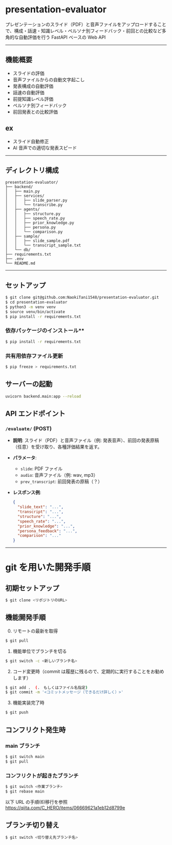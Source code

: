 # presentation-evaluator

プレゼンテーションのスライド（PDF）と音声ファイルをアップロードすることで、構成・話速・知識レベル・ペルソナ別フィードバック・前回との比較など多角的な自動評価を行う FastAPI ベースの Web API

---

## 機能概要

- スライドの評価
- 音声ファイルからの自動文字起こし
- 発表構成の自動評価
- 話速の自動評価
- 前提知識レベル評価
- ペルソナ別フィードバック
- 前回発表との比較評価

## ex

- スライド自動修正
- AI 音声での適切な発表スピード

---

## ディレクトリ構成

```
presentation-evaluator/
├── backend/
│   ├── main.py
│   ├── services/
│   │   ├── slide_parser.py
│   │   └── transcribe.py
│   ├── agents/
│   │   ├── structure.py
│   │   ├── speech_rate.py
│   │   ├── prior_knowledge.py
│   │   ├── persona.py
│   │   └── comparison.py
│   ├── sample/
│   │   ├── slide_sample.pdf
│   │   └── transcript_sample.txt
│   └── db/
├── requirements.txt
├── .env
└── README.md
```

---

## セットアップ

```bash
$ git clone git@github.com:NaokiTani1548/presentation-evaluator.git
$ cd presentation-evaluator
$ python3 -m venv venv
$ source venv/bin/activate
$ pip install -r requirements.txt
```

### 依存パッケージのインストール\*\*

```bash
$ pip install -r requirements.txt
```

### 共有用依存ファイル更新

```bash
$ pip freeze > requirements.txt
```

## サーバーの起動

```bash
uvicorn backend.main:app --reload
```

## API エンドポイント

### `/evaluate/` (POST)

- **説明**: スライド（PDF）と音声ファイル（例: 発表音声）、前回の発表原稿（任意）を受け取り、各種評価結果を返す。
- **パラメータ**:

  - `slide`: PDF ファイル
  - `audio`: 音声ファイル（例: wav, mp3）
  - `prev_transcript`: 前回発表の原稿（？）

- **レスポンス例**:
  ```json
  {
    "slide_text": "...",
    "transcript": "...",
    "structure": "...",
    "speech_rate": "...",
    "prior_knowledge": "...",
    "persona_feedback": "...",
    "comparison": "..."
  }
  ```

---

# git を用いた開発手順

## 初期セットアップ

```bash
$ git clone <リポジトリのURL>
```

## 機能開発手順

0. リモートの最新を取得

```bash
$ git pull
```

1. 機能単位でブランチを切る

```bash
$ git switch -c <新しいブランチ名>
```

2. コード変更時（commit は履歴に残るので、定期的に実行することをお勧めします）

```bash
$ git add .  (.　もしくはファイル名指定)
$ git commit -m '<コミットメッセージ（できるだけ詳しく）>'
```

3. 機能実装完了時

```bash
$ git push
```

## コンフリクト発生時

### main ブランチ

```bash
$ git switch main
$ git pull
```

### コンフリクトが起きたブランチ

```bash
$ git switch <作業ブランチ>
$ git rebase main
```

以下 URL の手順(6)移行を参照
https://qiita.com/C_HERO/items/06669621a1eb12d8799e

## ブランチ切り替え

```bash
$ git switch <切り替え先ブランチ名>
```
